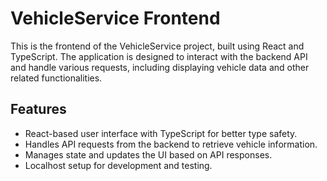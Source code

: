 # VehicleService Frontend

This is the frontend of the VehicleService project, built using React and TypeScript. The application is designed to interact with the backend API and handle various requests, including displaying vehicle data and other related functionalities.

## Features

- React-based user interface with TypeScript for better type safety.
- Handles API requests from the backend to retrieve vehicle information.
- Manages state and updates the UI based on API responses.
- Localhost setup for development and testing.
